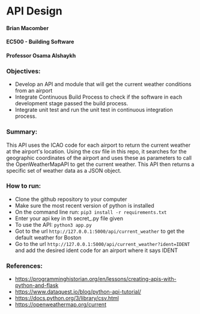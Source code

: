 # API Design

#### Brian Macomber 
#### EC500 - Building Software
#### Professor Osama Alshaykh


### Objectives:
- Develop an API and module that will get the current weather conditions from an airport
- Integrate Continuous Build Process to check if the software in each development stage passed the build process. 
- Integrate unit test and run the unit test in continuous integration process.

### Summary:
This API uses the ICAO code for each airport to return the current weather at the airport's location. Using the csv file in this repo, it searches for the geographic coordinates of the airport and uses these as parameters to call the OpenWeatherMapAPI to get the current weather. This API then returns a specific set of weather data as a JSON object.


### How to run:
- Clone the github repository to your computer
- Make sure the most recent version of python is installed
- On the command line run:
    `pip3 install -r requirements.txt`
- Enter your api key in th secret_.py file given
- To use the API:
    `python3 app.py`
- Got to the url `http://127.0.0.1:5000/api/current_weather` to get the default weather for Boston
- Go to the url `http://127.0.0.1:5000/api/current_weather?ident=IDENT` and add the desired ident code for an airport where it says IDENT


### References:
- https://programminghistorian.org/en/lessons/creating-apis-with-python-and-flask
- https://www.dataquest.io/blog/python-api-tutorial/
- https://docs.python.org/3/library/csv.html
- https://openweathermap.org/current
